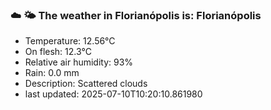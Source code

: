 ### ☁️ 🌤️  The weather in Florianópolis is: Florianópolis

- Temperature: 12.56°C
- On flesh: 12.3°C
- Relative air humidity: 93%
- Rain: 0.0 mm
- Description: Scattered clouds
- last updated: 2025-07-10T10:20:10.861980
